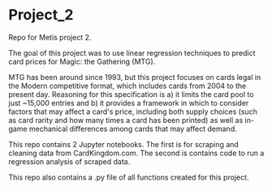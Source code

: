 # Project_2

Repo for Metis project 2.

The goal of this project was to use linear regression techniques to predict card prices for Magic: the Gathering (MTG).

MTG has been around since 1993, but this project focuses on cards legal in the Modern competitive format, which includes cards from 2004 to the present day. Reasoning for this specification is a) it limits the card pool to just ~15,000 entries and b) it provides a framework in which to consider factors that may affect a card's price, including both supply choices (such as card rarity and how many times a card has been printed) as well as in-game mechanical differences among cards that may affect demand.

This repo contains 2 Jupyter notebooks. The first is for scraping and cleaning data from CardKingdom.com. The second is contains code to run a regression analysis of scraped data. 

This repo also contains a .py file of all functions created for this project.